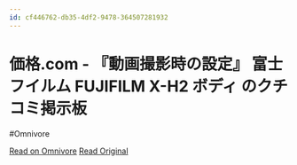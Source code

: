 ```yaml
---
id: cf446762-db35-4df2-9478-364507281932
---
```


# 価格.com - 『動画撮影時の設定』 富士フイルム FUJIFILM X-H2 ボディ のクチコミ掲示板
#Omnivore

[Read on Omnivore](https://omnivore.app/me/https-s-kakaku-com-bbs-k-0001471431-sort-id-25013089-19090f0474b)
[Read Original](https://bbs.kakaku.com/bbs/K0001471431/SortID=25013089/)

